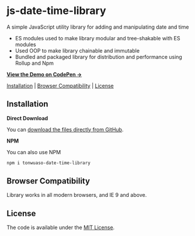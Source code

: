 # js-date-time-library
A simple JavaScript utility library for adding and manipulating date and time
- ES modules used to make library modular and tree-shakable with ES modules
- Used OOP to make library chainable and immutable
- Bundled and packaged library for distribution and performance using Rollup and Npm

**[View the Demo on CodePen &rarr;](https://codepen.io/tochi2310/pen/poVdExZ)**

[Installation](#installation) | [Browser Compatibility](#browser-compatibility) | [License](#license)

## Installation

**Direct Download**

You can [download the files directly from GitHub](https://github.com/Tochi-Onwuasoanya/js-date-time-library.git).

**NPM**

You can also use NPM

```bash
npm i tonwuaso-date-time-library
```


## Browser Compatibility

Library works in all modern browsers, and IE 9 and above.

## License

The code is available under the [MIT License](LICENSE.md).
